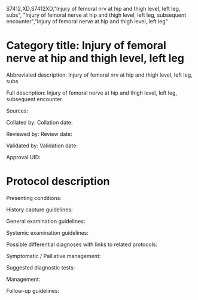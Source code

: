 S7412,XD,S7412XD,"Injury of femoral nrv at hip and thigh level, left leg, subs", "Injury of femoral nerve at hip and thigh level, left leg, subsequent encounter","Injury of femoral nerve at hip and thigh level, left leg"
# Category title: Injury of femoral nerve at hip and thigh level, left leg

Abbreviated description: Injury of femoral nrv at hip and thigh level, left leg, subs

Full description: Injury of femoral nerve at hip and thigh level, left leg, subsequent encounter

Sources:

Collated by:
Collation date:

Reviewed by:
Review date:

Validated by:
Validation date:

Approval UID:

# Protocol description

Presenting conditions:

History capture guidelines:

General examination guidelines:

Systemic examination guidelines:

Possible differential diagnoses with links to related protocols:

Symptomatic / Palliative management:

Suggested diagnostic tests:

Management:

Follow-up guidelines:
